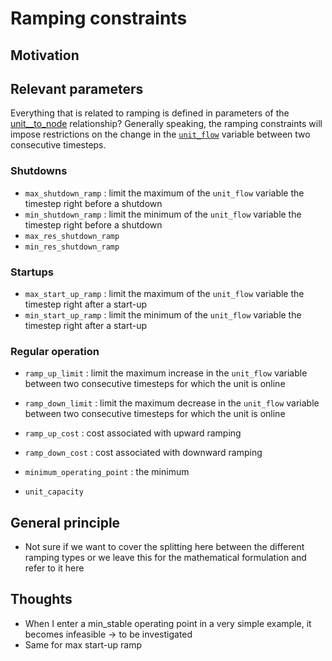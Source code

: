 # Ramping constraints
## Motivation

## Relevant parameters
Everything that is related to ramping is defined in parameters of the [unit__to_node](../concept_reference/relationship_classes.md#unit__to_node) relationship? Generally speaking, the ramping constraints will impose restrictions on the change in the [`unit_flow`](../mathematical_formulation/variables.md#unit_flow) variable between two consecutive timesteps.
### Shutdowns
  * `max_shutdown_ramp` : limit the maximum of the `unit_flow` variable the timestep right before a shutdown
  * `min_shutdown_ramp` : limit the minimum of the `unit_flow` variable the timestep right before a shutdown
  * `max_res_shutdown_ramp`
  * `min_res_shutdown_ramp`

### Startups
  * `max_start_up_ramp` : limit the maximum of the `unit_flow` variable the timestep right after a start-up
  * `min_start_up_ramp` : limit the minimum of the `unit_flow` variable the timestep right after a start-up
### Regular operation
  * `ramp_up_limit` : limit the maximum increase in the `unit_flow` variable between two consecutive timesteps for which the unit is online
  * `ramp_down_limit` : limit the maximum decrease in the `unit_flow` variable between two consecutive timesteps for which the unit is online
  * `ramp_up_cost` : cost associated with upward ramping
  * `ramp_down_cost` : cost associated with downward ramping

  * `minimum_operating_point` : the minimum
  * `unit_capacity`

## General principle

* Not sure if we want to cover the splitting here between the different ramping types or we leave this for the mathematical formulation and refer to it here

## Thoughts

* When I enter a min_stable operating point in a very simple example, it becomes infeasible -> to be investigated
* Same for max start-up ramp 
